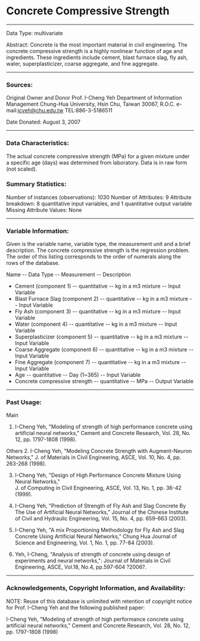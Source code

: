 # Concrete Compressive Strength 

---------------------------------

Data Type: multivariate
 
Abstract: Concrete is the most important material in civil engineering. The 
concrete compressive strength is a highly nonlinear function of age and 
ingredients. These ingredients include cement, blast furnace slag, fly ash, 
water, superplasticizer, coarse aggregate, and fine aggregate.

---------------------------------

### Sources: 

  Original Owner and Donor
  Prof. I-Cheng Yeh
  Department of Information Management 
  Chung-Hua University, 
  Hsin Chu, Taiwan 30067, R.O.C.
  e-mail:icyeh@chu.edu.tw
  TEL:886-3-5186511

  Date Donated: August 3, 2007
 
---------------------------------

### Data Characteristics:
    
The actual concrete compressive strength (MPa) for a given mixture under a 
specific age (days) was determined from laboratory. Data is in raw form (not scaled). 

### Summary Statistics: 

Number of instances (observations): 1030
Number of Attributes: 9
Attribute breakdown: 8 quantitative input variables, and 1 quantitative output variable
Missing Attribute Values: None

---------------------------------

### Variable Information:

Given is the variable name, variable type, the measurement unit and a brief description. 
The concrete compressive strength is the regression problem. The order of this listing 
corresponds to the order of numerals along the rows of the database. 

Name -- Data Type -- Measurement -- Description

- Cement (component 1) -- quantitative -- kg in a m3 mixture -- Input Variable
- Blast Furnace Slag (component 2) -- quantitative -- kg in a m3 mixture -- Input Variable
- Fly Ash (component 3) -- quantitative -- kg in a m3 mixture -- Input Variable
- Water (component 4) -- quantitative -- kg in a m3 mixture -- Input Variable
- Superplasticizer (component 5) -- quantitative -- kg in a m3 mixture -- Input Variable
- Coarse Aggregate (component 6) -- quantitative -- kg in a m3 mixture -- Input Variable
- Fine Aggregate (component 7) -- quantitative -- kg in a m3 mixture -- Input Variable
- Age -- quantitative -- Day (1~365) -- Input Variable
- Concrete compressive strength -- quantitative -- MPa -- Output Variable 
---------------------------------

### Past Usage: 

Main
1. I-Cheng Yeh, "Modeling of strength of high performance concrete using artificial 
neural networks," Cement and Concrete Research, Vol. 28, No. 12, pp. 1797-1808 (1998).

Others
2. I-Cheng Yeh, "Modeling Concrete Strength with Augment-Neuron Networks," J. of 
Materials in Civil Engineering, ASCE, Vol. 10, No. 4, pp. 263-268 (1998).

3. I-Cheng Yeh, "Design of High Performance Concrete Mixture Using Neural Networks,"  
J. of Computing in Civil Engineering, ASCE, Vol. 13, No. 1, pp. 36-42 (1999).

4. I-Cheng Yeh, "Prediction of Strength of Fly Ash and Slag Concrete By The Use of 
Artificial Neural Networks," Journal of the Chinese Institute of Civil and Hydraulic 
Engineering, Vol. 15, No. 4, pp. 659-663 (2003).

5. I-Cheng Yeh, "A mix Proportioning Methodology for Fly Ash and Slag Concrete Using 
Artificial Neural Networks," Chung Hua Journal of Science and Engineering, Vol. 1, No. 
1, pp. 77-84 (2003).

6. Yeh, I-Cheng, "Analysis of strength of concrete using design of experiments and 
neural networks,": Journal of Materials in Civil Engineering, ASCE, Vol.18, No.4, 
pp.597-604 ?2006?.

---------------------------------

### Acknowledgements, Copyright Information, and Availability:

NOTE: Reuse of this database is unlimited with retention of copyright notice for 
Prof. I-Cheng Yeh and the following published paper:

I-Cheng Yeh, "Modeling of strength of high performance concrete using artificial 
neural networks," Cement and Concrete Research, Vol. 28, No. 12, pp. 1797-1808 (1998)


